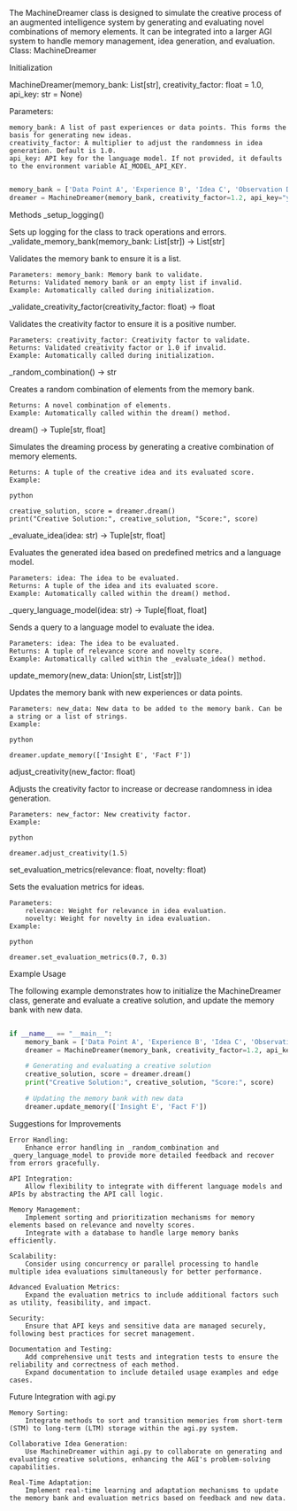 The MachineDreamer class is designed to simulate the creative process of an augmented intelligence system by generating and evaluating novel combinations of memory elements. It can be integrated into a larger AGI system to handle memory management, idea generation, and evaluation.
Class: MachineDreamer

Initialization

MachineDreamer(memory_bank: List[str], creativity_factor: float = 1.0, api_key: str = None)

Parameters:

    memory_bank: A list of past experiences or data points. This forms the basis for generating new ideas.
    creativity_factor: A multiplier to adjust the randomness in idea generation. Default is 1.0.
    api_key: API key for the language model. If not provided, it defaults to the environment variable AI_MODEL_API_KEY.

```python

memory_bank = ['Data Point A', 'Experience B', 'Idea C', 'Observation D']
dreamer = MachineDreamer(memory_bank, creativity_factor=1.2, api_key="your_api_key_here")
```

Methods
 _setup_logging()

Sets up logging for the class to track operations and errors.
 _validate_memory_bank(memory_bank: List[str]) -> List[str]

Validates the memory bank to ensure it is a list.

    Parameters: memory_bank: Memory bank to validate.
    Returns: Validated memory bank or an empty list if invalid.
    Example: Automatically called during initialization.

 _validate_creativity_factor(creativity_factor: float) -> float

Validates the creativity factor to ensure it is a positive number.

    Parameters: creativity_factor: Creativity factor to validate.
    Returns: Validated creativity factor or 1.0 if invalid.
    Example: Automatically called during initialization.

 _random_combination() -> str

Creates a random combination of elements from the memory bank.

    Returns: A novel combination of elements.
    Example: Automatically called within the dream() method.

 dream() -> Tuple[str, float]

Simulates the dreaming process by generating a creative combination of memory elements.

    Returns: A tuple of the creative idea and its evaluated score.
    Example:

    python

    creative_solution, score = dreamer.dream()
    print("Creative Solution:", creative_solution, "Score:", score)

 _evaluate_idea(idea: str) -> Tuple[str, float]

Evaluates the generated idea based on predefined metrics and a language model.

    Parameters: idea: The idea to be evaluated.
    Returns: A tuple of the idea and its evaluated score.
    Example: Automatically called within the dream() method.

 _query_language_model(idea: str) -> Tuple[float, float]

Sends a query to a language model to evaluate the idea.

    Parameters: idea: The idea to be evaluated.
    Returns: A tuple of relevance score and novelty score.
    Example: Automatically called within the _evaluate_idea() method.

 update_memory(new_data: Union[str, List[str]])

Updates the memory bank with new experiences or data points.

    Parameters: new_data: New data to be added to the memory bank. Can be a string or a list of strings.
    Example:

    python

    dreamer.update_memory(['Insight E', 'Fact F'])

 adjust_creativity(new_factor: float)

Adjusts the creativity factor to increase or decrease randomness in idea generation.

    Parameters: new_factor: New creativity factor.
    Example:

    python

    dreamer.adjust_creativity(1.5)

 set_evaluation_metrics(relevance: float, novelty: float)

Sets the evaluation metrics for ideas.

    Parameters:
        relevance: Weight for relevance in idea evaluation.
        novelty: Weight for novelty in idea evaluation.
    Example:

    python

    dreamer.set_evaluation_metrics(0.7, 0.3)

Example Usage

The following example demonstrates how to initialize the MachineDreamer class, generate and evaluate a creative solution, and update the memory bank with new data.

```python

if __name__ == "__main__":
    memory_bank = ['Data Point A', 'Experience B', 'Idea C', 'Observation D']
    dreamer = MachineDreamer(memory_bank, creativity_factor=1.2, api_key="your_api_key_here")

    # Generating and evaluating a creative solution
    creative_solution, score = dreamer.dream()
    print("Creative Solution:", creative_solution, "Score:", score)

    # Updating the memory bank with new data
    dreamer.update_memory(['Insight E', 'Fact F'])
```

Suggestions for Improvements

    Error Handling:
        Enhance error handling in _random_combination and _query_language_model to provide more detailed feedback and recover from errors gracefully.

    API Integration:
        Allow flexibility to integrate with different language models and APIs by abstracting the API call logic.

    Memory Management:
        Implement sorting and prioritization mechanisms for memory elements based on relevance and novelty scores.
        Integrate with a database to handle large memory banks efficiently.

    Scalability:
        Consider using concurrency or parallel processing to handle multiple idea evaluations simultaneously for better performance.

    Advanced Evaluation Metrics:
        Expand the evaluation metrics to include additional factors such as utility, feasibility, and impact.

    Security:
        Ensure that API keys and sensitive data are managed securely, following best practices for secret management.

    Documentation and Testing:
        Add comprehensive unit tests and integration tests to ensure the reliability and correctness of each method.
        Expand documentation to include detailed usage examples and edge cases.

Future Integration with agi.py

    Memory Sorting:
        Integrate methods to sort and transition memories from short-term (STM) to long-term (LTM) storage within the agi.py system.

    Collaborative Idea Generation:
        Use MachineDreamer within agi.py to collaborate on generating and evaluating creative solutions, enhancing the AGI's problem-solving capabilities.

    Real-Time Adaptation:
        Implement real-time learning and adaptation mechanisms to update the memory bank and evaluation metrics based on feedback and new data.

